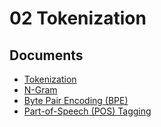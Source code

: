 # 02 Tokenization

## Documents

- [Tokenization](tokenization.pdf)
- [N-Gram](ngram.pdf)
- [Byte Pair Encoding (BPE)](bpe.pdf)
- [Part-of-Speech (POS) Tagging](pos_tagging.pdf)
